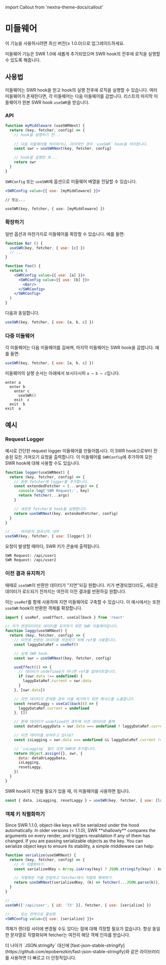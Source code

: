 import Callout from 'nextra-theme-docs/callout'

# 미들웨어

<Callout>
  이 기능을 사용하시려면 최신 버전(≥ 1.0.0)으로 업그레이드하세요.
</Callout>

미들웨어 기능은 SWR 1.0에 새롭게 추가되었으며 SWR hook의 전후에 로직을 실행할 수 있도록 해줍니다.

## 사용법

미들웨어는 SWR hook을 받고 hook의 실행 전후에 로직을 실행할 수 있습니다. 여러 미들웨어가 존재한다면, 각 미들웨어는 다음 미들웨어를 감쌉니다.
리스트의 마지막 미들웨어가 원본 SWR hook `useSWR`을 받습니다.

### API

```jsx
function myMiddleware (useSWRNext) {
  return (key, fetcher, config) => {
    // hook을 실행하기 전...
    
    // 다음 미들웨어를 처리하거나, 마지막인 경우 `useSWR` hook을 처리합니다.
    const swr = useSWRNext(key, fetcher, config)

    // hook을 실행한 후...
    return swr
  }
}
```

`SWRConfig` 또는 `useSWR`에 옵션으로 미들웨어 배열을 전달할 수 있습니다.

```jsx
<SWRConfig value={{ use: [myMiddleware] }}>

// 또는...

useSWR(key, fetcher, { use: [myMiddleware] })
```

### 확장하기

일반 옵션과 마찬가지로 미들웨어를 확장할 수 있습니다. 예를 들면:

```jsx
function Bar () {
  useSWR(key, fetcher, { use: [c] })
  // ...
}

function Foo() {
  return (
    <SWRConfig value={{ use: [a] }}>
      <SWRConfig value={{ use: [b] }}>
        <Bar/>
      </SWRConfig>
    </SWRConfig>
  )
}
```

다음과 동일합니다.

```js
useSWR(key, fetcher, { use: [a, b, c] })
```

### 다중 미들웨어

각 미들웨어는 다음 미들웨어를 감싸며, 마지막 미들웨어는 SWR hook을 감쌉니다. 예를 들면:

```jsx
useSWR(key, fetcher, { use: [a, b, c] })
```

미들웨어의 실행 순서는 아래에서 보시다시피 `a → b → c`입니다.

```plaintext
enter a
  enter b
    enter c
      useSWR()
    exit  c
  exit  b
exit  a
```

## 예시

### Request Logger

예시로 간단한 request logger 미들웨어를 만들어봅시다. 이 SWR hook으로부터 전송된 모든 가져오기 요청을 출력합니다. 이 미들웨어를 `SWRConfig`에 추가하여 모든 SWR hook에 대해 사용할 수도 있습니다.


```jsx
function logger(useSWRNext) {
  return (key, fetcher, config) => {
    // 원본 fetcher에 logger를 추가합니다.
    const extendedFetcher = (...args) => {
      console.log('SWR Request:', key)
      return fetcher(...args)
    }

    // 새로운 fetcher로 hook을 실행합니다.
    return useSWRNext(key, extendedFetcher, config)
  }
}

// ... 여러분의 컴포넌트 내부
useSWR(key, fetcher, { use: [logger] })
```

요청이 발생할 때마다, SWR 키가 콘솔에 출력됩니다.

```plaintext
SWR Request: /api/user1
SWR Request: /api/user2
```

### 이전 결과 유지하기

때때로 `useSWR`이 반환한 데이터가 "지연"되길 원합니다. 키가 변경되었더라도,
새로운 데이터가 로드되기 전까지는 여전히 이전 결과를 반환하길 원합니다.

이는 `useRef`를 함께 사용하여 지연 미들웨어로 구축할 수 있습니다. 이 예시에서는
또한 `useSWR` hook이 반환한 객체를 확장합니다.

```jsx
import { useRef, useEffect, useCallback } from 'react'

// 키가 변경되더라도 데이터를 유지하기 위한 SWR 미들웨어입니다.
function laggy(useSWRNext) {
  return (key, fetcher, config) => {
    // 이전에 반환된 데이터를 저장하기 위해 ref를 사용합니다.
    const laggyDataRef = useRef()

    // 실제 SWR hook.
    const swr = useSWRNext(key, fetcher, config)

    useEffect(() => {
      // 데이터가 undefined가 아니면 ref를 업데이트합니다.
      if (swr.data !== undefined) {
        laggyDataRef.current = swr.data
      }
    }, [swr.data])

    // 지연 데이터가 존재할 경우 이를 제거하기 위한 메서드를 노출합니다.
    const resetLaggy = useCallback(() => {
      laggyDataRef.current = undefined
    }, [])

    // 현재 데이터가 undefined인 경우에 이전 데이터로 폴백
    const dataOrLaggyData = swr.data === undefined ? laggyDataRef.current : swr.data

    // 이전 데이터를 보여주고 있나요?
    const isLagging = swr.data === undefined && laggyDataRef.current !== undefined

    // `isLagging` 필드 또한 SWR에 추가합니다.
    return Object.assign({}, swr, {
      data: dataOrLaggyData,
      isLagging,
      resetLaggy,
    })
  }
}
```

SWR hook이 지연될 필요가 있을 때, 이 미들웨어를 사용하면 됩니다.

```js
const { data, isLagging, resetLaggy } = useSWR(key, fetcher, { use: [laggy] })
```

### 객체 키 직렬화하기

<Callout>
  Since SWR 1.1.0, object-like keys will be serialized under the hood automatically. 
</Callout>

<Callout emoji="⚠️">
  In older versions (< 1.1.0), SWR **shallowly** compares the arguments on every render, and triggers revalidation if any of them has changed.
  If you are passing serializable objects as the key. You can serialize object keys to ensure its stability, a simple middleware can help:
</Callout>

```jsx
function serialize(useSWRNext) {
  return (key, fetcher, config) => {
    // 키 직렬화하기.
    const serializedKey = Array.isArray(key) ? JSON.stringify(key) : key

    // 직렬화된 키를 전달하고 fetcher에서 직렬화 해제하기.
    return useSWRNext(serializedKey, (k) => fetcher(...JSON.parse(k)), config)
  }
}

// ...
useSWR(['/api/user', { id: '73' }], fetcher, { use: [serialize] })

// ... 또는 전역으로 활성화
<SWRConfig value={{ use: [serialize] }}>
```

객체가 렌더링 사이에 변경될 수도 있다는 점에 대해 걱정할 필요가 없습니다. 항상 동일한 문자열로 직렬화되며 fetcher는 여전히 해당 객체 인자를 받습니다.

<Callout>
  더 나아가 `JSON.stringify` 대신에 [fast-json-stable-stringify](https://github.com/epoberezkin/fast-json-stable-stringify)와 같은 라이브러리를 사용하면 더 빠르고 더 안정적입니다.
</Callout>
